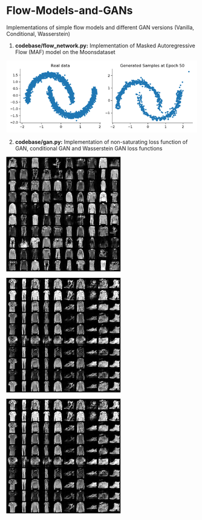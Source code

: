 # Flow-Models-and-GANs
Implementations of simple flow models and different GAN versions (Vanilla, Conditional, Wasserstein)

1. **codebase/flow_network.py:** Implementation of Masked Autoregressive Flow (MAF) model on the Moonsdataset

![Samples of images of Moons Dataset generated by MAF](images/samples_epoch50.png)

2. **codebase/gan.py:** Implementation of non-saturating loss function of GAN, conditional GAN and Wasserstein GAN loss functions

![Samples of images of Fashion MNIST with NS Loss GAN ](images/GAN_NSLoss_FashionMNIST.png)

![Samples of images of Fashion MNIST with NS Loss GAN ](images/ConditionalGAN_FashionMNIST.png)

![Samples of images of Fashion MNIST with NS Loss GAN ](images/ConditionalGAN_FashionMNIST.png)
